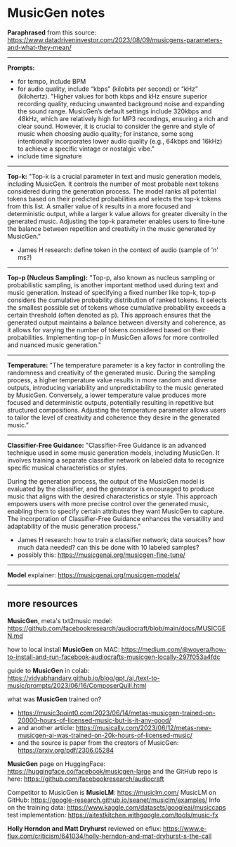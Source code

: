 # MusicGen notes
**Paraphrased** from this source: https://www.datadriveninvestor.com/2023/08/09/musicgens-parameters-and-what-they-mean/

---
**Prompts:**
+ for tempo, include BPM
+ for audio quality, include “kbps” (kilobits per second) or “kHz” (kilohertz). "Higher values for both kbps and kHz ensure superior recording quality, reducing unwanted background noise and expanding the sound range. MusicGen’s default settings include 320kbps and 48kHz, which are relatively high for MP3 recordings, ensuring a rich and clear sound. However, it is crucial to consider the genre and style of music when choosing audio quality; for instance, some song intentionally incorporates lower audio quality (e.g., 64kbps and 16kHz) to achieve a specific vintage or nostalgic vibe."
+ include time signature

---
**Top-k:**
"Top-k is a crucial parameter in text and music generation models, including MusicGen. It controls the number of most probable next tokens considered during the generation process. The model ranks all potential tokens based on their predicted probabilities and selects the top-k tokens from this list. A smaller value of k results in a more focused and deterministic output, while a larger k value allows for greater diversity in the generated music. Adjusting the top-k parameter enables users to fine-tune the balance between repetition and creativity in the music generated by MusicGen."

+ James H research: define token in the context of audio (sample of 'n' ms?)

---
**Top-p (Nucleus Sampling):**
"Top-p, also known as nucleus sampling or probabilistic sampling, is another important method used during text and music generation. Instead of specifying a fixed number like top-k, top-p considers the cumulative probability distribution of ranked tokens. It selects the smallest possible set of tokens whose cumulative probability exceeds a certain threshold (often denoted as p). This approach ensures that the generated output maintains a balance between diversity and coherence, as it allows for varying the number of tokens considered based on their probabilities. Implementing top-p in MusicGen allows for more controlled and nuanced music generation."

---
**Temperature:**
"The temperature parameter is a key factor in controlling the randomness and creativity of the generated music. During the sampling process, a higher temperature value results in more random and diverse outputs, introducing variability and unpredictability to the music generated by MusicGen. Conversely, a lower temperature value produces more focused and deterministic outputs, potentially resulting in repetitive but structured compositions. Adjusting the temperature parameter allows users to tailor the level of creativity and coherence they desire in the generated music."

---
**Classifier-Free Guidance:**
"Classifier-Free Guidance is an advanced technique used in some music generation models, including MusicGen. It involves training a separate classifier network on labeled data to recognize specific musical characteristics or styles.

During the generation process, the output of the MusicGen model is evaluated by the classifier, and the generator is encouraged to produce music that aligns with the desired characteristics or style. This approach empowers users with more precise control over the generated music, enabling them to specify certain attributes they want MusicGen to capture. The incorporation of Classifier-Free Guidance enhances the versatility and adaptability of the music generation process."

+ James H research: how to train a classifier network; data sources? how much data needed? can this be done with 10 labeled samples?
+ possibly this: https://musicgenai.org/musicgen-fine-tune/

---
**Model** explainer: https://musicgenai.org/musicgen-models/

---
## more resources

**MusicGen**, meta's txt2music model: https://github.com/facebookresearch/audiocraft/blob/main/docs/MUSICGEN.md

how to local install **MusicGen** on MAC: https://medium.com/@woyera/how-to-install-and-run-facebook-audiocrafts-musicgen-locally-297f053a4fdc

guide to **MusicGen** in colab: https://vidyabhandary.github.io/blog/gpt,/ai,/text-to-music/prompts/2023/06/16/ComposerQuill.html

what was **MusicGen** trained on?
+ https://music3point0.com/2023/06/14/metas-musicgen-trained-on-20000-hours-of-licensed-music-but-is-it-any-good/
+ and another article: https://musically.com/2023/06/12/metas-new-musicgen-ai-was-trained-on-20k-hours-of-licensed-music/
+ and the source is paper from the creators of MusicGen: https://arxiv.org/pdf/2306.05284

**MusicGen** page on HuggingFace: https://huggingface.co/facebook/musicgen-large
and the GitHub repo is here: https://github.com/facebookresearch/audiocraft

Competitor to MusicGen is **MusicLM**: https://musiclm.com/
MusicLM on GitHub: https://google-research.github.io/seanet/musiclm/examples/
Info on the training data: https://www.kaggle.com/datasets/googleai/musiccaps
test implementation: https://aitestkitchen.withgoogle.com/tools/music-fx

**Holly Herndon and Matt Dryhurst** reviewed on eflux: https://www.e-flux.com/criticism/641034/holly-herndon-and-mat-dryhurst-s-the-call
